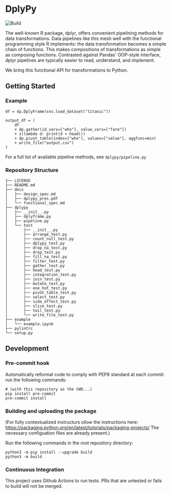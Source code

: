 # DplyPy
![Build](https://github.com/ccharp/dplyPY/actions/workflows/python-package/badge.svg)


The well-known R package, dplyr, offers convenient pipelining methods for data transformations. Data pipelines like this mesh well with the functional programming style R implements: the data transformation becomes a simple chain of functions. This makes compositions of transformations as simple as composing functions. Contrasted against Pandas' OOP-style interface, dplyr pipelines are typically easier to read, understand, and implement.

We bring this functional API for transformations to Python. 

## Getting Started

### Example
```
df = dp.DplyFrame(sns.load_dataset("titanic"))

output_df = (
    df 
    + dp.gather(id_vars=["who"], value_vars=["fare"])
    + s(lambda d: print(d + head())
    + dp.pivot_table(index=["who"], values=["value"], aggfunc=min)
    + write_file("output.csv")
)
```

For a full list of available pipeline methods, see `dplypy/pipeline.py`
### Repository Structure
```
├── LICENSE
├── README.md
├── docs
│   ├── design_spec.md
│   ├── dplypy_pres.pdf
│   └── functional_spec.md
├── dplypy
│   ├── __init__.py
│   ├── dplyframe.py
│   ├── pipeline.py
│   └── test
│       ├── __init__.py
│       ├── arrange_test.py
│       ├── count_null_test.py
│       ├── dplypy_test.py
│       ├── drop_na_test.py
│       ├── drop_test.py
│       ├── fill_na_test.py
│       ├── filter_test.py
│       ├── gather_test.py
│       ├── head_test.py
│       ├── integration_test.py
│       ├── join_test.py
│       ├── mutate_test.py
│       ├── one_hot_test.py
│       ├── pivot_table_test.py
│       ├── select_test.py
│       ├── side_effect_test.py
│       ├── slice_test.py
│       ├── tail_test.py
│       └── write_file_test.py
├── example
│   └── example.ipynb
├── pylintrc
└── setup.py
```

## Development
### Pre-commit hook

Automatically reformat code to comply with PEP8 standard at each commit: run the following commands:
```
# (with this repository as the CWD...)
pip install pre-commit
pre-commit install
```

### Building and uploading the package
(For fully contextualized instructurs ollow the instructions here: https://packaging.python.org/en/latest/tutorials/packaging-projects/
The necessary configuation files are already present.)

Run the following commands in the root repository directory:
```
python3 -m pip install --upgrade build
python3 -m build

```

### Continuous Integration
This project uses Github Actions to run tests. PRs that are untested or fails to build will not be merged.  